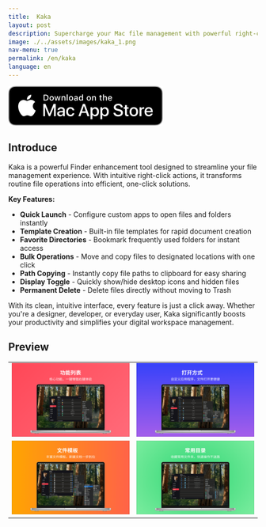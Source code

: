 ```yaml
---
title:  Kaka
layout: post
description: Supercharge your Mac file management with powerful right-click shortcuts
image: ./../assets/images/kaka_1.png
nav-menu: true
permalink: /en/kaka
language: en
---
```

[![AppStrore](./../assets/images/mac_appstore.svg)](https://apps.apple.com/app/id6747281055)

## Introduce
Kaka is a powerful Finder enhancement tool designed to streamline your file management experience. With intuitive right-click actions, it transforms routine file operations into efficient, one-click solutions.

**Key Features:**
- **Quick Launch** - Configure custom apps to open files and folders instantly
- **Template Creation** - Built-in file templates for rapid document creation
- **Favorite Directories** - Bookmark frequently used folders for instant access
- **Bulk Operations** - Move and copy files to designated locations with one click
- **Path Copying** - Instantly copy file paths to clipboard for easy sharing
- **Display Toggle** - Quickly show/hide desktop icons and hidden files
- **Permanent Delete** - Delete files directly without moving to Trash

With its clean, intuitive interface, every feature is just a click away. Whether you're a designer, developer, or everyday user, Kaka significantly boosts your productivity and simplifies your digital workspace management.

## Preview

|       |  |
| ----------- | ----------- |
| ![](./../assets/images/kaka_1.png) | ![](./../assets/images/kaka_2.png) |
| ![](./../assets/images/kaka_3.png) | ![](./../assets/images/kaka_4.png) |
